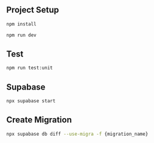 ## Project Setup

```sh
npm install
```

```sh
npm run dev
```

## Test

```sh
npm run test:unit
```

## Supabase

```sh
npx supabase start
```
## Create Migration

```sh
npx supabase db diff --use-migra -f {migration_name}
```
